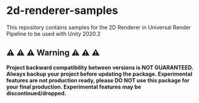 # 2d-renderer-samples
This repository contains samples for the 2D Renderer in Universal Render Pipeline to be used with Unity 2020.2



## ⚠️ ⚠️ ⚠️ Warning ⚠️ ⚠️ ⚠️

**Project backward compatibility between versions is NOT GUARANTEED. Always backup your project before updating the package. Experimental features are not production ready, please DO NOT use this package for your final production. Experimental features may be discontinued/dropped.**


